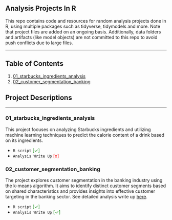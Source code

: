 
Analysis Projects In R
---

This repo contains code and resources for random analysis projects done in R, using
multiple packages such as tidyverse, tidymodels and more. Note that project files 
are added on an ongoing basis. Additionally, data folders and artifacts (like model objects) are
not committed to this repo to avoid push conflicts due to large files. 

---

## Table of Contents

1. [01_starbucks_ingredients_analysis](https://github.com/LucasO21/analysis_projects.R/tree/master/01_starbucks_ingredients_analysis)
2. [02_customer_segmentation_banking](https://github.com/LucasO21/analysis_projects.R/tree/master/02_customer_segmentation_banking)

## Project Descriptions

---

### 01_starbucks_ingredients_analysis

This project focuses on analyzing Starbucks ingredients and utilizing machine learning 
techniques to predict the calorie content of a drink based on its ingredients.

- `R script`  <span style="color:green">[✓]</span>
- `Analysis Write Up` <span style="color:red">[x]</span>

### 02_customer_segmentation_banking

The project explores customer segmentation in the banking industry using the k-means 
algorithm. It aims to identify distinct customer segments based on shared characteristics 
and provides insights into effective customer targeting in the banking sector. See
detailed analysis write up [here]().

- `R script`  <span style="color:green">[✓]</span>
- `Analysis Write Up` <span style="color:green">[✓]</span>
